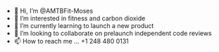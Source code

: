 - 👋 Hi, I’m @AMTBFit-Moses
- 👀 I’m interested in fitness and carbon dioxide
- 🌱 I’m currently learning to launch a new product
- 💞️ I’m looking to collaborate on prelaunch independent code reviews
- 📫 How to reach me ... +1 248 480 0131

<!---
AMTBFit-Moses/AMTBFit-Moses is a ✨ special ✨ repository because its `README.md` (this file) appears on your GitHub profile.
You can click the Preview link to take a look at your changes.
--->
